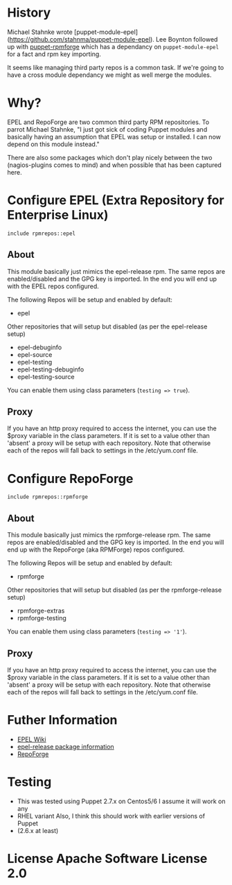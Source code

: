 # History

Michael Stahnke wrote [puppet-module-epel]
(https://github.com/stahnma/puppet-module-epel). Lee Boynton followed up
with [puppet-rpmforge](https://github.com/lboynton/puppet-rpmforge)
which has a dependancy on `puppet-module-epel` for a fact and rpm key
importing.

It seems like managing third party repos is a common task. If we're going to
have a cross module dependancy we might as well merge the modules.

# Why?

EPEL and RepoForge are two common third party RPM repositories. To parrot
Michael Stahnke,  "I just got sick of coding Puppet modules and basically
having an assumption that EPEL was setup or installed.  I can now depend on
this module instead."

There are also some packages which don't play nicely between the two
(nagios-plugins comes to mind) and when possible that has been captured here.

# Configure EPEL (Extra Repository for Enterprise Linux)

`include rpmrepos::epel`

## About
This module basically just mimics the epel-release rpm. The same
repos are enabled/disabled and the GPG key is imported.  In the end you will
end up with the EPEL repos configured.

The following Repos will be setup and enabled by default:

  * epel

Other repositories that will setup but disabled (as per the epel-release
setup)

  * epel-debuginfo
  * epel-source
  * epel-testing
  * epel-testing-debuginfo
  * epel-testing-source

You can enable them using class parameters (`testing => true`).

## Proxy
If you have an http proxy required to access the internet, you can
use the $proxy variable in the class parameters. If it is set to a value other
than 'absent' a proxy will be setup with each repository.  Note that otherwise
each of the repos will fall back to settings in the /etc/yum.conf file.

# Configure RepoForge

`include rpmrepos::rpmforge`

## About
This module basically just mimics the rpmforge-release rpm. The same
repos are enabled/disabled and the GPG key is imported.  In the end you will
end up with the RepoForge (aka RPMForge) repos configured.

The following Repos will be setup and enabled by default:

  * rpmforge

Other repositories that will setup but disabled (as per the rpmforge-release
setup)

  * rpmforge-extras
  * rpmforge-testing

You can enable them using class parameters (`testing => '1'`).

## Proxy
If you have an http proxy required to access the internet, you can
use the $proxy variable in the class parameters. If it is set to a value other
than 'absent' a proxy will be setup with each repository.  Note that otherwise
each of the repos will fall back to settings in the /etc/yum.conf file.

# Futher Information

* [EPEL Wiki](http://fedoraproject.org/wiki/EPEL)
* [epel-release package information](http://mirrors.servercentral.net/fedora/epel/6/i386/repoview/epel-release.html)
* [RepoForge](http://repoforge.org/use/)

# Testing

* This was tested using Puppet 2.7.x on Centos5/6 I assume it will work on any
* RHEL variant Also, I think this should work with earlier versions of Puppet
* (2.6.x at least)

# License Apache Software License 2.0
